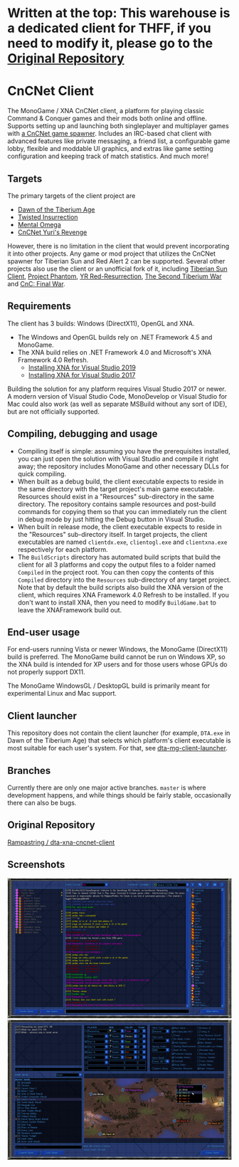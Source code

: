 # Written at the top: This warehouse is a dedicated client for THFF, if you need to modify it, please go to the [Original Repository](#original-repository) #

# CnCNet Client #

The MonoGame / XNA CnCNet client, a platform for playing classic Command & Conquer games and their mods both online and offline. Supports setting up and launching both singleplayer and multiplayer games with [a CnCNet game spawner](https://github.com/CnCNet/ts-patches). Includes an IRC-based chat client with advanced features like private messaging, a friend list, a configurable game lobby, flexible and moddable UI graphics, and extras like game setting configuration and keeping track of match statistics. And much more!

Targets
-------

The primary targets of the client project are


* [Dawn of the Tiberium Age](http://www.moddb.com/mods/the-dawn-of-the-tiberium-age)
* [Twisted Insurrection](http://www.moddb.com/mods/twisted-insurrection)
* [Mental Omega](http://www.moddb.com/mods/mental-omega)
* [CnCNet Yuri's Revenge](https://cncnet.org/yuris-revenge)


However, there is no limitation in the client that would prevent incorporating it into other projects. Any game or mod project that utilizes the CnCNet spawner for Tiberian Sun and Red Alert 2 can be supported. Several other projects also use the client or an unofficial fork of it, including [Tiberian Sun Client](https://www.moddb.com/mods/tiberian-sun-client), [Project Phantom](https://www.moddb.com/mods/project-phantom), [YR Red-Resurrection](https://www.moddb.com/mods/yr-red-resurrection), [The Second Tiberium War](https://www.moddb.com/mods/the-second-tiberium-war) and [CnC: Final War](https://www.moddb.com/mods/cncfinalwar).

Requirements
------------

The client has 3 builds: Windows (DirectX11), OpenGL and XNA.
* The Windows and OpenGL builds rely on .NET Framework 4.5 and MonoGame.
* The XNA build relies on .NET Framework 4.0 and Microsoft's XNA Framework 4.0 Refresh.
  * [Installing XNA for Visual Studio 2019](http://flatredball.com/visual-studio-2019-xna-setup/)
  * [Installing XNA for Visual Studio 2017](http://flatredball.com/visual-studio-2017-xna-setup/)

Building the solution for any platform requires Visual Studio 2017 or newer. A modern version of Visual Studio Code, MonoDevelop or Visual Studio for Mac could also work (as well as separate MSBuild without any sort of IDE), but are not officially supported.

Compiling, debugging and usage
------------------------------

* Compiling itself is simple: assuming you have the prerequisites installed, you can just open the solution with Visual Studio and compile it right away; the repository includes MonoGame and other necessary DLLs for quick compiling.
* When built as a debug build, the client executable expects to reside in the same directory with the target project's main game executable. Resources should exist in a "Resources" sub-directory in the same directory. The repository contains sample resources and post-build commands for copying them so that you can immediately run the client in debug mode by just hitting the Debug button in Visual Studio.
* When built in release mode, the client executable expects to reside in the "Resources" sub-directory itself. In target projects, the client executables are named `clientdx.exe`, `clientogl.exe` and `clientxna.exe` respectively for each platform.
* The `BuildScripts` directory has automated build scripts that build the client for all 3 platforms and copy the output files to a folder named `Compiled` in the project root. You can then copy the contents of this `Compiled` directory into the `Resources` sub-directory of any target project. Note that by default the build scripts also build the XNA version of the client, which requires XNA Framework 4.0 Refresh to be installed. If you don't want to install XNA, then you need to modify `BuildGame.bat` to leave the XNAFramework build out.

End-user usage
--------------

For end-users running Vista or newer Windows, the MonoGame (DirectX11) build is preferred. The MonoGame build cannot be run on Windows XP, so the XNA build is intended for XP users and for those users whose GPUs do not properly support DX11.

The MonoGame WindowsGL / DesktopGL build is primarily meant for experimental Linux and Mac support.

Client launcher
---------------

This repository does not contain the client launcher (for example, `DTA.exe` in Dawn of the Tiberium Age) that selects which platform's client executable is most suitable for each user's system. For that, see [dta-mg-client-launcher](https://github.com/CnCNet/dta-mg-client-launcher).

Branches
--------

Currently there are only one major active branches. `master` is where development happens, and while things should be fairly stable, occasionally there can also be bugs.

Original Repository
-------------------

[Rampastring / dta-xna-cncnet-client](https://github.com/Rampastring/dta-xna-cncnet-client)


Screenshots
-----------

![Screenshot](cncnetchatlobby.png?raw=true "CnCNet IRC Chat Lobby")
![Screenshot](cncnetgamelobby.png?raw=true "CnCNet Game Lobby")
